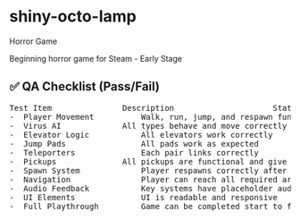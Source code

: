 # shiny-octo-lamp
Horror Game


Beginning horror game for Steam - Early Stage

## ✅ QA Checklist (Pass/Fail)
<pre>
Test Item				Description						Status
-  Player Movement			Walk, run, jump, and respawn function			[] Pass / [ ] Fail
-  Virus AI				All types behave and move correctly			[] Pass / [ ] Fail
-  Elevator Logic			All elevators work correctly				[] Pass / [ ] Fail
-  Jump Pads				All pads work as expected				[] Pass / [ ] Fail
-  Teleporters				Each pair links correctly				[] Pass / [ ] Fail
-  Pickups				All pickups are functional and give correct effect	[] Pass / [ ] Fail
-  Spawn System				Player respawns correctly after death			[] Pass / [ ] Fail
-  Navigation				Player can reach all required areas			[] Pass / [ ] Fail
-  Audio Feedback			Key systems have placeholder audio			[] Pass / [ ] Fail
-  UI Elements				UI is readable and responsive				[] Pass / [ ] Fail
-  Full Playthrough			Game can be completed start to finish			[] Pass / [ ] Fail
</pre>
